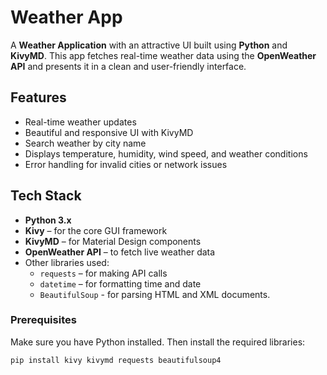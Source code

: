 # Weather App

A **Weather Application** with an attractive UI built using **Python** and **KivyMD**. This app fetches real-time weather data using the **OpenWeather API** and presents it in a clean and user-friendly interface.

## Features

- Real-time weather updates
- Beautiful and responsive UI with KivyMD
- Search weather by city name
- Displays temperature, humidity, wind speed, and weather conditions
- Error handling for invalid cities or network issues

## Tech Stack

- **Python 3.x**
- **Kivy** – for the core GUI framework
- **KivyMD** – for Material Design components
- **OpenWeather API** – to fetch live weather data
- Other libraries used:
  - `requests` – for making API calls
  - `datetime` – for formatting time and date
  - `BeautifulSoup` - for parsing HTML and XML documents.



### Prerequisites

Make sure you have Python installed. Then install the required libraries:

```bash
pip install kivy kivymd requests beautifulsoup4
